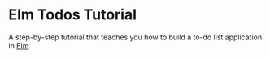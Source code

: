 # Elm Todos Tutorial

A step-by-step tutorial that teaches you how to build a to-do list application in [Elm](http://elm-lang.org/).
